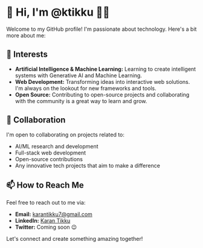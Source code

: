 # 👋 Hi, I'm @ktikku 🧍‍♂️

Welcome to my GitHub profile! I'm passionate about technology. Here's a bit more about me:

## 👀 Interests

- **Artificial Intelligence & Machine Learning:** Learning to create intelligent systems with Generative AI and Machine Learning.
- **Web Development:** Transforming ideas into interactive web solutions. I'm always on the lookout for new frameworks and tools.
- **Open Source:** Contributing to open-source projects and collaborating with the community is a great way to learn and grow.


## 💞️ Collaboration

I'm open to collaborating on projects related to:

- AI/ML research and development
- Full-stack web development
- Open-source contributions
- Any innovative tech projects that aim to make a difference

## 📫 How to Reach Me

Feel free to reach out to me via:

- **Email:** [karantikku7@gmail.com](mailto:karantikku7@gmail.com)
- **LinkedIn:** [Karan Tikku](https://www.linkedin.com/in/karan-tikku-65979b117/)
- **Twitter:** Coming soon 😉

Let's connect and create something amazing together!

<!---
ktikku/ktikku is a ✨ special ✨ repository because its `README.md` (this file) appears on your GitHub profile.
You can click the Preview link to take a look at your changes.
--->
